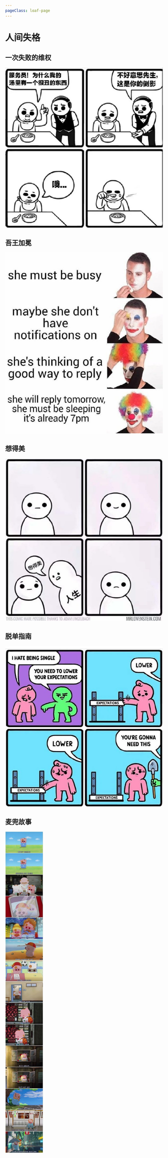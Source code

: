 ```yaml
---
pageClass: loaf-page
---
```


# 人间失格 

## 一次失败的维权

![](./人间失格/一次失败的维权.jpg)

## 吾王加冕

![](./人间失格/吾王加冕.jpg)

## 想得美

![](./人间失格/想得美.jpg)

## 脱单指南

![](./人间失格/脱单指南.jpg)

## 麦兜故事

![](./人间失格/麦兜故事.jpg)

